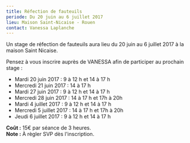 ```yaml
---
title: Réfection de fauteuils
periode: Du 20 juin au 6 juillet 2017
lieu: Maison Saint-Nicaise - Rouen
contact: Vanessa Laplanche
---
```

Un stage de réfection de fauteuils aura lieu du 20 juin au 6 juillet 2017 à la maison Saint Nicaise.

Pensez à vous inscrire auprès de VANESSA afin de participer au prochain stage :

* Mardi 20 juin 2017 : 9 à 12 h et 14 à 17 h
* Mercredi 21 juin 2017 : 14 à 17 h
* Mardi 27 juin 2017 : 9 à 12 h et 14 à 17 h
* Mercredi 28 juin 2017 : 14 à 17 h et 17h à 20h
* Mardi 4 juillet 2017 : 9 à 12 h et 14 à 17 h
* Mercredi 5 juillet 2017 : 14 à 17 h et 17h à 20h
* Jeudi 6 juillet 2017 : 9 à 12 h et 14 à 17 h

**Coût :** 15€ par séance de 3 heures.\
**Note :**  À règler SVP dès l'inscription.
